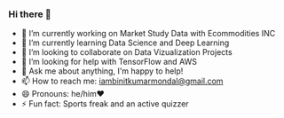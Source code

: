 ### Hi there 👋

- 🔭 I’m currently working on Market Study Data with Ecommodities INC
- 🌱 I’m currently learning Data Science and Deep Learning
- 👯 I’m looking to collaborate on Data Vizualization Projects
- 🤔 I’m looking for help with TensorFlow and AWS
- 💬 Ask me about anything, I'm happy to help!
- 📫 How to reach me: iambinitkumarmondal@gmail.com
- 😄 Pronouns: he/him❤️
- ⚡ Fun fact: Sports freak and an active quizzer 
